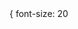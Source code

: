 <DOCTYPE html>
<html>
<head>
<meta charset="utf-8">
<title> Завдання 7 </title>
<link rel="stylesheet" href=style.css">
{ font-size: 20 
